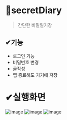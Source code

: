 # 📌secretDiary
>간단한 비밀일기장

## ✔기능
<ul>
<li>로그인 기능</li>  
<li>비밀번호 변경</li>
<li>글작성</li>
<li>앱 종료해도 기기에 저장</li>
</ul>

# ✔실행화면
![image](https://user-images.githubusercontent.com/76811495/147935658-964f1a89-33a9-41fe-a868-7de6f4c13450.png)
![image](https://user-images.githubusercontent.com/76811495/147935707-9ef66ce7-6e78-4e00-89d3-ea91d0362eec.png)
![image](https://user-images.githubusercontent.com/76811495/147935817-481896a8-5cff-4907-9694-1f15cbc2e303.png)

